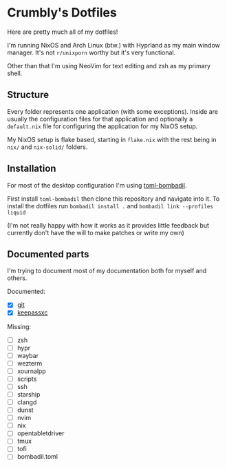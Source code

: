 # Crumbly's Dotfiles

Here are pretty much all of my dotfiles!

I'm running NixOS and Arch Linux (btw.)
with Hyprland as my main window manager.
It's not `r/unixporn` worthy but
it's very functional.

Other than that I'm using
NeoVim for text editing
and zsh as my primary shell.

## Structure

Every folder represents one application (with some exceptions).
Inside are usually the configuration files for that application
and optionally a `default.nix` file for configuring the
application for my NixOS setup.

My NixOS setup is flake based, starting in `flake.nix`
with the rest being in `nix/` and `nix-solid/` folders.

## Installation

For most of the desktop configuration I'm
using [toml-bombadil](https://github.com/oknozor/toml-bombadil).

First install `toml-bombadil` then clone this repository and navigate into it.
To install the dotfiles run `bombadil install .` and `bombadil link --profiles liquid`

(I'm not really happy with how it works as it provides little feedback
but currently don't have the will to make patches or write my own)

## Documented parts

I'm trying to document most of my documentation
both for myself and others.

Documented:

- [x] [git](./git/README.md)
- [x] [keepassxc](./keepassxc/README.md)

Missing:

- [ ] zsh
- [ ] hypr
- [ ] waybar
- [ ] wezterm
- [ ] xournalpp
- [ ] scripts
- [ ] ssh
- [ ] starship
- [ ] clangd
- [ ] dunst
- [ ] nvim
- [ ] nix
- [ ] opentabletdriver
- [ ] tmux
- [ ] tofi
- [ ] bombadil.toml
